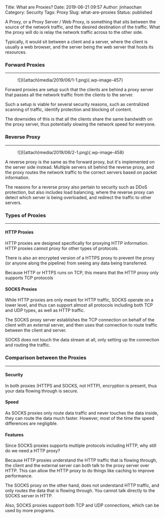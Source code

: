 Title: What are Proxies?
Date: 2019-06-21 09:57
Author: jinhaochan
Category: Security
Tags: Proxy
Slug: what-are-proxies
Status: published

<!-- wp:paragraph -->

A Proxy, or a Proxy Server / Web Proxy, is something that sits between the source of the network traffic, and the desired destination of the traffic. What the proxy will do is relay the network traffic across to the other side.

<!-- /wp:paragraph -->

<!-- wp:paragraph -->

Typically, it would sit between a client and a server, where the client is usually a web browser, and the server being the web server that hosts its resources.

<!-- /wp:paragraph -->

<!-- wp:heading {"level":3} -->

### Forward Proxies

<!-- /wp:heading -->

<!-- wp:separator -->

------------------------------------------------------------------------

<!-- /wp:separator -->

</p>
<!-- wp:image {"id":457} -->

<figure class="wp-block-image">
![]({attach}media/2019/06/1-1.png){.wp-image-457}

</figure>
<!-- /wp:image -->

<!-- wp:paragraph -->

Forward proxies are setup such that the clients are behind a proxy server that passes all the network traffic from the clients to the server.

<!-- /wp:paragraph -->

<!-- wp:paragraph -->

Such a setup is viable for several security reasons, such as centralized scanning of traffic, identify protection and blocking of content.

<!-- /wp:paragraph -->

<!-- wp:paragraph -->

The downsides of this is that all the clients share the same bandwidth on the proxy server, thus potentially slowing the network speed for everyone.

<!-- /wp:paragraph -->

<!-- wp:heading {"level":3} -->

### Reverse Proxy

<!-- /wp:heading -->

<!-- wp:separator -->

------------------------------------------------------------------------

<!-- /wp:separator -->

</p>
<!-- wp:image {"id":458} -->

<figure class="wp-block-image">
![]({attach}media/2019/06/2-1.png){.wp-image-458}

</figure>
<!-- /wp:image -->

<!-- wp:paragraph -->

A reverse proxy is the same as the forward proxy, but it's implemented on the server side instead. Multiple servers sit behind the reverse proxy, and the proxy routes the network traffic to the correct servers based on packet information.

<!-- /wp:paragraph -->

<!-- wp:paragraph -->

The reasons for a reverse proxy also pertain to security such as DDoS protection, but also includes load balancing, where the reverse proxy can detect which server is being overloaded, and redirect the traffic to other servers.

<!-- /wp:paragraph -->

<!-- wp:heading {"level":3} -->

### Types of Proxies

<!-- /wp:heading -->

<!-- wp:separator -->

------------------------------------------------------------------------

<!-- /wp:separator -->

</p>
<!-- wp:heading {"level":4} -->

#### HTTP Proxies

<!-- /wp:heading -->

<!-- wp:paragraph -->

HTTP proxies are designed specifically for proxying HTTP information. HTTP proxies cannot proxy for other types of protocols.

<!-- /wp:paragraph -->

<!-- wp:paragraph -->

There is also an encrypted version of a HTTPS proxy to prevent the proxy (or anyone along the pipeline) from seeing any data being transferred.

<!-- /wp:paragraph -->

<!-- wp:paragraph -->

Because HTTP or HTTPS runs on TCP, this means that the HTTP proxy only supports TCP protocols

<!-- /wp:paragraph -->

<!-- wp:heading {"level":4} -->

#### SOCKS Proxies

<!-- /wp:heading -->

<!-- wp:paragraph -->

While HTTP proxies are only meant for HTTP traffic, SOCKS operate on a lower level, and thus can support almost all protocols including both TCP and UDP types, as well as HTTP traffic.

<!-- /wp:paragraph -->

<!-- wp:paragraph -->

The SOCKS proxy server establishes the TCP connection on behalf of the client with an external server, and then uses that connection to route traffic between the client and server.

<!-- /wp:paragraph -->

<!-- wp:paragraph -->

SOCKS does not touch the data stream at all, only setting up the connection and routing the traffic.

<!-- /wp:paragraph -->

<!-- wp:heading {"level":3} -->

### Comparison between the Proxies

<!-- /wp:heading -->

<!-- wp:separator -->

------------------------------------------------------------------------

<!-- /wp:separator -->

</p>
<!-- wp:heading {"level":4} -->

#### Security

<!-- /wp:heading -->

<!-- wp:paragraph -->

In both proxies (HTTPS and SOCKS, not HTTP), encryption is present, thus your data flowing through is secure.

<!-- /wp:paragraph -->

<!-- wp:heading {"level":4} -->

#### Speed

<!-- /wp:heading -->

<!-- wp:paragraph -->

As SOCKS proxies only route data traffic and never touches the data inside, they can route the data much faster. However, most of the time the speed differences are negligible.

<!-- /wp:paragraph -->

<!-- wp:heading {"level":4} -->

#### Features

<!-- /wp:heading -->

<!-- wp:paragraph -->

Since SOCKS proxies supports multiple protocols including HTTP, why still do we need a HTTP proxy?

<!-- /wp:paragraph -->

<!-- wp:paragraph -->

Because HTTP proxies understand the HTTP traffic that is flowing through, the client and the external server can both talk to the proxy server over HTTP. This can allow the HTTP proxy to do things like caching to improve performance.

<!-- /wp:paragraph -->

<!-- wp:paragraph -->

The SOCKS proxy on the other hand, does not understand HTTP traffic, and only routes the data that is flowing through. You cannot talk directly to the SOCKS server in HTTP.

<!-- /wp:paragraph -->

<!-- wp:paragraph -->

Also, SOCKS proxies support both TCP and UDP connections, which can be used by more programs.

<!-- /wp:paragraph -->
